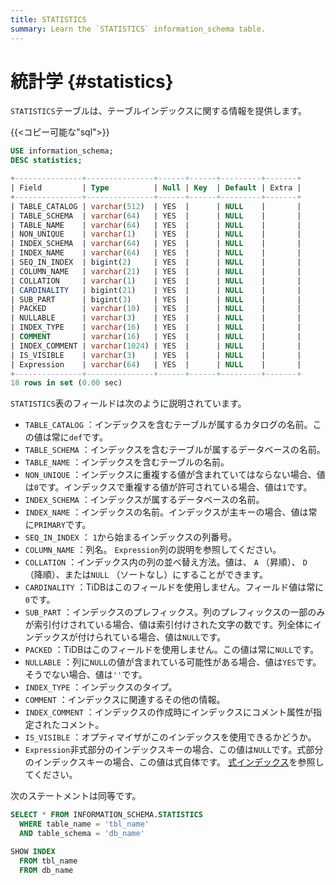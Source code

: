 ```yaml
---
title: STATISTICS
summary: Learn the `STATISTICS` information_schema table.
---
```


# 統計学 {#statistics}

`STATISTICS`テーブルは、テーブルインデックスに関する情報を提供します。

{{&lt;コピー可能な&quot;sql&quot;&gt;}}

```sql
USE information_schema;
DESC statistics;
```

```sql
+---------------+---------------+------+------+---------+-------+
| Field         | Type          | Null | Key  | Default | Extra |
+---------------+---------------+------+------+---------+-------+
| TABLE_CATALOG | varchar(512)  | YES  |      | NULL    |       |
| TABLE_SCHEMA  | varchar(64)   | YES  |      | NULL    |       |
| TABLE_NAME    | varchar(64)   | YES  |      | NULL    |       |
| NON_UNIQUE    | varchar(1)    | YES  |      | NULL    |       |
| INDEX_SCHEMA  | varchar(64)   | YES  |      | NULL    |       |
| INDEX_NAME    | varchar(64)   | YES  |      | NULL    |       |
| SEQ_IN_INDEX  | bigint(2)     | YES  |      | NULL    |       |
| COLUMN_NAME   | varchar(21)   | YES  |      | NULL    |       |
| COLLATION     | varchar(1)    | YES  |      | NULL    |       |
| CARDINALITY   | bigint(21)    | YES  |      | NULL    |       |
| SUB_PART      | bigint(3)     | YES  |      | NULL    |       |
| PACKED        | varchar(10)   | YES  |      | NULL    |       |
| NULLABLE      | varchar(3)    | YES  |      | NULL    |       |
| INDEX_TYPE    | varchar(16)   | YES  |      | NULL    |       |
| COMMENT       | varchar(16)   | YES  |      | NULL    |       |
| INDEX_COMMENT | varchar(1024) | YES  |      | NULL    |       |
| IS_VISIBLE    | varchar(3)    | YES  |      | NULL    |       |
| Expression    | varchar(64)   | YES  |      | NULL    |       |
+---------------+---------------+------+------+---------+-------+
18 rows in set (0.00 sec)
```

`STATISTICS`表のフィールドは次のように説明されています。

-   `TABLE_CATALOG` ：インデックスを含むテーブルが属するカタログの名前。この値は常に`def`です。
-   `TABLE_SCHEMA` ：インデックスを含むテーブルが属するデータベースの名前。
-   `TABLE_NAME` ：インデックスを含むテーブルの名前。
-   `NON_UNIQUE` ：インデックスに重複する値が含まれていてはならない場合、値は`0`です。インデックスで重複する値が許可されている場合、値は`1`です。
-   `INDEX_SCHEMA` ：インデックスが属するデータベースの名前。
-   `INDEX_NAME` ：インデックスの名前。インデックスが主キーの場合、値は常に`PRIMARY`です。
-   `SEQ_IN_INDEX` ： `1`から始まるインデックスの列番号。
-   `COLUMN_NAME` ：列名。 `Expression`列の説明を参照してください。
-   `COLLATION` ：インデックス内の列の並べ替え方法。値は、 `A` （昇順）、 `D` （降順）、または`NULL` （ソートなし）にすることができます。
-   `CARDINALITY` ：TiDBはこのフィールドを使用しません。フィールド値は常に`0`です。
-   `SUB_PART` ：インデックスのプレフィックス。列のプレフィックスの一部のみが索引付けされている場合、値は索引付けされた文字の数です。列全体にインデックスが付けられている場合、値は`NULL`です。
-   `PACKED` ：TiDBはこのフィールドを使用しません。この値は常に`NULL`です。
-   `NULLABLE` ：列に`NULL`の値が含まれている可能性がある場合、値は`YES`です。そうでない場合、値は`''`です。
-   `INDEX_TYPE` ：インデックスのタイプ。
-   `COMMENT` ：インデックスに関連するその他の情報。
-   `INDEX_COMMENT` ：インデックスの作成時にインデックスにコメント属性が指定されたコメント。
-   `IS_VISIBLE` ：オプティマイザがこのインデックスを使用できるかどうか。
-   `Expression`非式部分のインデックスキーの場合、この値は`NULL`です。式部分のインデックスキーの場合、この値は式自体です。 [式インデックス](/sql-statements/sql-statement-create-index.md#expression-index)を参照してください。

次のステートメントは同等です。

```sql
SELECT * FROM INFORMATION_SCHEMA.STATISTICS
  WHERE table_name = 'tbl_name'
  AND table_schema = 'db_name'

SHOW INDEX
  FROM tbl_name
  FROM db_name
```
